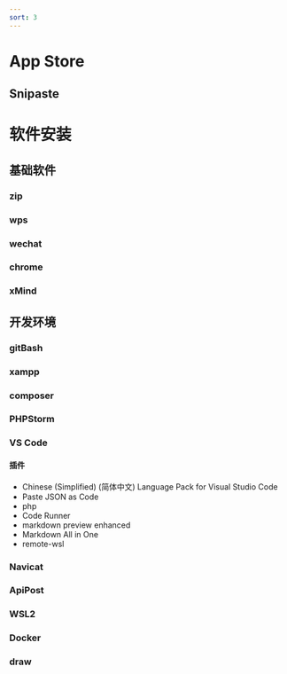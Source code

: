 ```yaml
---
sort: 3
---
```


# App Store

## Snipaste

# 软件安装

## 基础软件
### zip
### wps
### wechat
### chrome
### xMind


## 开发环境

### gitBash
### xampp
### composer
### PHPStorm
### VS Code
#### 插件

* Chinese (Simplified) (简体中文) Language Pack for Visual Studio Code
* Paste JSON as Code
* php
* Code Runner
* markdown preview enhanced
* Markdown All in One 
* remote-wsl

### Navicat
### ApiPost
### WSL2
### Docker
### draw

